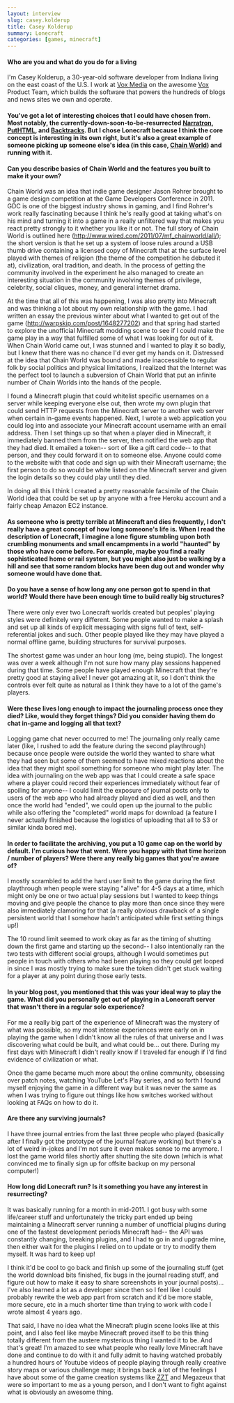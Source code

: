 ```yaml
---
layout: interview
slug: casey.kolderup
title: Casey Kolderup
summary: Lonecraft
categories: [games, minecraft]
---
```


#### Who are you and what do you do for a living

I'm Casey Kolderup, a 30-year-old software developer from Indiana living on the east coast of the U.S. I work at [Vox Media](http://www.voxmedia.com/) on the awesome [Vox](http://product.voxmedia.com/) Product Team, which builds the software that powers the hundreds of blogs and news sites we own and operate.

#### You've got a lot of interesting choices that I could have chosen from. Most notably, the currently-down-soon-to-be-resurrected [Narratron](http://narratron.com), [PutHTML](http://puthtml.com), and [Backtracks](http://backtracks.co/). But I chose Lonecraft because I think the core concept is interesting in its own right, but it's also a great example of someone picking up someone else's idea (in this case, [Chain World](http://en.wikipedia.org/wiki/Chain_World)) and running with it.

#### Can you describe basics of Chain World and the features you built to make it your own?

Chain World was an idea that indie game designer Jason Rohrer brought to a game design competition at the Game Developers Conference in 2011. GDC is one of the biggest industry shows in gaming, and I find Rohrer's work really fascinating because I think he's really good at taking what's on his mind and turning it into a game in a really unfiltered way that makes you react pretty strongly to it whether you like it or not. The full story of Chain World is outlined here (http://www.wired.com/2011/07/mf_chainworld/all/); the short version is that he set up a system of loose rules around a USB thumb drive containing a licensed copy of Minecraft that at the surface level played with themes of religion (the theme of the competition he debuted it at), civilization, oral tradition, and death. In the process of getting the community involved in the experiment he also managed to create an interesting situation in the community involving themes of privilege, celebrity, social cliques, money, and general internet drama.

At the time that all of this was happening, I was also pretty into Minecraft and was thinking a lot about my own relationship with the game. I had written an essay the previous winter about what I wanted to get out of the game (http://warpskip.com/post/1648277202) and that spring had started to explore the unofficial Minecraft modding scene to see if I could make the game play in a way that fulfilled some of what I was looking for out of it. When Chain World came out, I was stunned and I wanted to play it so badly, but I knew that there was no chance I'd ever get my hands on it. Distressed at the idea that Chain World was bound and made inaccessible to regular folk by social politics and physical limitations, I realized that the Internet was the perfect tool to launch a subversion of Chain World that put an infinite number of Chain Worlds into the hands of the people.

I found a Minecraft plugin that could whitelist specific usernames on a server while keeping everyone else out, then wrote my own plugin that could send HTTP requests from the Minecraft server to another web server when certain in-game events happened. Next, I wrote a web application you could log into and associate your Minecraft account username with an email address. Then I set things up so that when a player died in Minecraft, it immediately banned them from the server, then notified the web app that they had died. It emailed a token-- sort of like a gift card code-- to that person, and they could forward it on to someone else. Anyone could come to the website with that code and sign up with their Minecraft username; the first person to do so would be white listed on the Minecraft server and given the login details so they could play until they died.

In doing all this I think I created a pretty reasonable facsimile of the Chain World idea that could be set up by anyone with a free Heroku account and a fairly cheap Amazon EC2 instance.

#### As someone who is pretty terrible at Minecraft and dies frequently, I don't really have  a great concept of how long someone's life is. When I read the description of Lonecraft, I imagine a lone figure stumbling upon both crumbling monuments and small encampments in a world "haunted" by those who have come before. For example, maybe you find a really sophisticated home or rail system, but you might also just be walking by a hill and see that some random blocks have been dug out and wonder why someone would have done that.

#### Do you have a sense of how long any one person got to spend in that world? Would there have been enough time to build really big structures?

There were only ever two Lonecraft worlds created but peoples' playing styles were definitely very different. Some people wanted to make a splash and set up all kinds of explicit messaging with signs full of text, self-referential jokes and such. Other people played like they may have played a normal offline game, building structures for survival purposes.

The shortest game was under an hour long (me, being stupid). The longest was over a week although I'm not sure how many play sessions happened during that time. Some people have played enough Minecraft that they're pretty good at staying alive! I never got amazing at it, so I don't think the controls ever felt quite as natural as I think they have to a lot of the game's players.

#### Were these lives long enough to impact the journaling process once they died? Like, would they forget things? Did you consider having them do chat in-game and logging all that text?

Logging game chat never occurred to me! The journaling only really came later (like, I rushed to add the feature during the second playthrough) because once people were outside the world they wanted to share what they had seen but some of them seemed to have mixed reactions about the idea that they might spoil something for someone who might play later. The idea with journaling on the web app was that I could create a safe space where a player could record their experiences immediately without fear of spoiling for anyone-- I could limit the exposure of journal posts only to users of the web app who had already played and died as well, and then once the world had "ended", we could open up the journal to the public while also offering the "completed" world maps for download (a feature I never actually finished because the logistics of uploading that all to S3 or similar kinda bored me).

#### In order to facilitate the archiving, you put a 10 game cap on the world by default. I'm curious how that went. Were you happy with that time horizon / number of players? Were there any really big games that you're aware of?

I mostly scrambled to add the hard user limit to the game during the first playthrough when people were staying "alive" for 4-5 days at a time, which might only be one or two actual play sessions but I wanted to keep things moving and give people the chance to play more than once since they were also immediately clamoring for that (a really obvious drawback of a single persistent world that I somehow hadn't anticipated while first setting things up!)

The 10 round limit seemed to work okay as far as the timing of shutting down the first game and starting up the second-- I also intentionally ran the two tests with different social groups, although I would sometimes put people in touch with others who had been playing so they could get looped in since I was mostly trying to make sure the token didn't get stuck waiting for a player at any point during those early tests.

#### In your blog post, you mentioned that this was your ideal way to play the game. What did you personally get out of playing in a Lonecraft server that wasn't there in a regular solo experience?

For me a really big part of the experience of Minecraft was the mystery of what was possible, so my most intense experiences were early on in playing the game when I didn't know all the rules of that universe and I was discovering what could be built, and what could be... out there. During my first days with Minecraft I didn't really know if I traveled far enough if I'd find evidence of civilization or what.

Once the game became much more about the online community, obsessing over patch notes, watching YouTube Let's Play series, and so forth I found myself enjoying the game in a different way but it was never the same as when I was trying to figure out things like how switches worked without looking at FAQs on how to do it.

#### Are there any surviving journals?

I have three journal entries from the last three people who played (basically after I finally got the prototype of the journal feature working) but there's a lot of weird in-jokes and I'm not sure it even makes sense to me anymore. I lost the game world files shortly after shutting the site down (which is what convinced me to finally sign up for offsite backup on my personal computer!)

#### How long did Lonecraft run? Is it something you have any interest in resurrecting?

It was basically running for a month in mid-2011. I got busy with some life/career stuff and unfortunately the tricky part ended up being maintaining a Minecraft server running a number of unofficial plugins during one of the fastest development periods Minecraft had-- the API was constantly changing, breaking plugins, and I had to go in and upgrade mine, then either wait for the plugins I relied on to update or try to modify them myself. It was hard to keep up!

I think it'd be cool to go back and finish up some of the journaling stuff (get the world download bits finished, fix bugs in the journal reading stuff, and figure out how to make it easy to share screenshots in your journal posts)... I've also learned a lot as a developer since then so I feel like I could probably rewrite the web app part from scratch and it'd be more stable, more secure, etc in a much shorter time than trying to work with code I wrote almost 4 years ago.

That said, I have no idea what the Minecraft plugin scene looks like at this point, and I also feel like maybe Minecraft proved itself to be this thing totally different from the austere mysterious thing I wanted it to be. And that's great! I'm amazed to see what people who really love Minecraft have done and continue to do with it and fully admit to having watched probably a hundred hours of Youtube videos of people playing through really creative story maps or various challenge map; it brings back a lot of the feelings I have about some of the game creation systems like [ZZT](http://en.wikipedia.org/wiki/ZZT) and Megazeux that were so important to me as a young person, and I don't want to fight against what is obviously an awesome thing.
